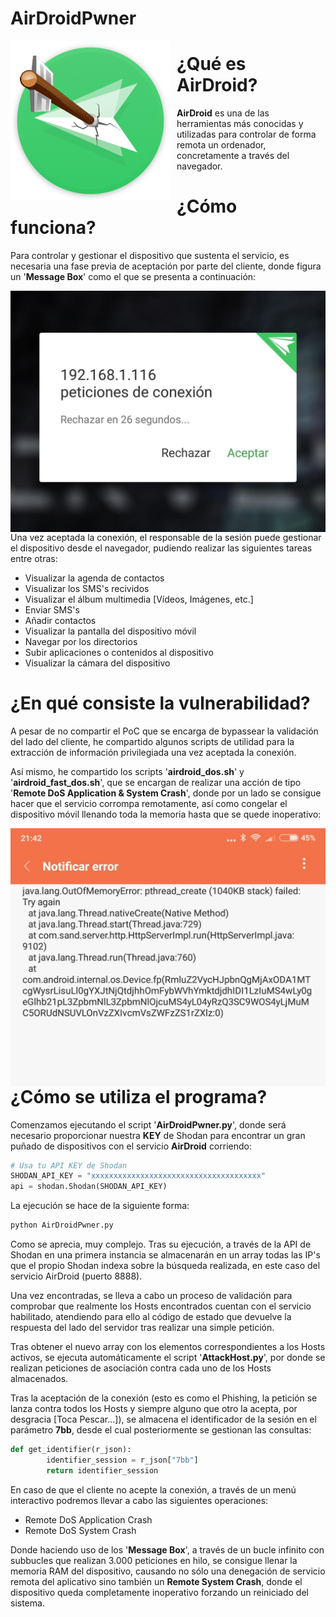 # AirDroidPwner

<p align="center">
<img src="images/Logo.png"
     alt="Logo AirDroidPwn"
     style="float: left; margin-right: 10px;" />
</p>

¿Qué es AirDroid?
======

**AirDroid** es una de las herramientas más conocidas y utilizadas para controlar de forma remota un ordenador, concretamente a través del navegador.

¿Cómo funciona?
======

Para controlar y gestionar el dispositivo que sustenta el servicio, es necesaria una fase previa de aceptación por parte del cliente, donde figura un '**Message Box**' como el que se presenta a continuación:

<p align="center">
<img src="images/peticion.jpg"
     alt="Petición AirDroid"
     style="float: left; margin-right: 10px;" />
</p>

Una vez aceptada la conexión, el responsable de la sesión puede gestionar el dispositivo desde el navegador, pudiendo realizar las siguientes tareas entre otras:

* Visualizar la agenda de contactos
* Visualizar los SMS's recividos
* Visualizar el álbum multimedia [Vídeos, Imágenes, etc.]
* Enviar SMS's
* Añadir contactos
* Visualizar la pantalla del dispositivo móvil
* Navegar por los directorios
* Subir aplicaciones o contenidos al dispositivo
* Visualizar la cámara del dispositivo

¿En qué consiste la vulnerabilidad?
======

A pesar de no compartir el PoC que se encarga de bypassear la validación del lado del cliente, he compartido algunos scripts de utilidad para la extracción de información privilegiada una vez aceptada la conexión.

Así mismo, he compartido los scripts '**airdroid_dos.sh**' y '**airdroid_fast_dos.sh**', que se encargan de realizar una acción de tipo '**Remote DoS Application & System Crash**', donde por un lado se consigue hacer que el servicio corrompa remotamente, así como congelar el dispositivo móvil llenando toda la memoria hasta que se quede inoperativo:

<p align="center">
<img src="images/outofmemory.jpg"
     alt="Petición AirDroid"
     style="float: left; margin-right: 10px;" />
</p>

¿Cómo se utiliza el programa?
======

Comenzamos ejecutando el script '**AirDroidPwner.py**', donde será necesario proporcionar nuestra **KEY** de Shodan para encontrar un gran puñado de dispositivos con el servicio **AirDroid** corriendo:

```python
# Usa tu API KEY de Shodan
SHODAN_API_KEY = "xxxxxxxxxxxxxxxxxxxxxxxxxxxxxxxxxxxxxx"
api = shodan.Shodan(SHODAN_API_KEY)
```

La ejecución se hace de la siguiente forma:

```python
python AirDroidPwner.py
```

Como se aprecia, muy complejo. Tras su ejecución, a través de la API de Shodan en una primera instancia se almacenarán en un array todas las IP's que el propio Shodan indexa sobre la búsqueda realizada, en este caso del servicio AirDroid (puerto 8888).

Una vez encontradas, se lleva a cabo un proceso de validación para comprobar que realmente los Hosts encontrados cuentan con el servicio habilitado, atendiendo para ello al código de estado que devuelve la respuesta del lado del servidor tras realizar una simple petición.

Tras obtener el nuevo array con los elementos correspondientes a los Hosts activos, se ejecuta automáticamente el script '**AttackHost.py**', por donde se realizan peticiones de asociación contra cada uno de los Hosts almacenados.

Tras la aceptación de la conexión (esto es como el Phishing, la petición se lanza contra todos los Hosts y siempre alguno que otro la acepta, por desgracia [Toca Pescar...]), se almacena el identificador de la sesión en el parámetro **7bb**, desde el cual posteriormente se gestionan las consultas:

```python
def get_identifier(r_json):
        identifier_session = r_json["7bb"]
        return identifier_session
```

En caso de que el cliente no acepte la conexión, a través de un menú interactivo podremos llevar a cabo las siguientes operaciones:

* Remote DoS Application Crash
* Remote DoS System Crash

Donde haciendo uso de los '**Message Box**', a través de un bucle infinito con subbucles que realizan 3.000 peticiones en hilo, se consigue llenar la memoria RAM del dispositivo, causando no sólo una denegación de servicio remota del aplicativo sino también un **Remote System Crash**, donde el dispositivo queda completamente inoperativo forzando un reiniciado del sistema. 
